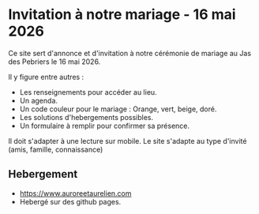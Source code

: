 # Invitation à notre mariage - 16 mai 2026

Ce site sert d'annonce et d'invitation à notre cérémonie de mariage au Jas des Pebriers le 16 mai 2026. 

Il y figure entre autres : 
* Les renseignements pour accéder au lieu.
* Un agenda.
* Un code couleur pour le mariage : Orange, vert, beige, doré.
* Les solutions d'hebergements possibles.
* Un formulaire à remplir pour confirmer sa présence. 


Il doit s'adapter à une lecture sur mobile. 
Le site s'adapte au type d'invité (amis, famille, connaissance)

## Hebergement
* https://www.auroreetaurelien.com
* Hebergé sur des github pages. 
